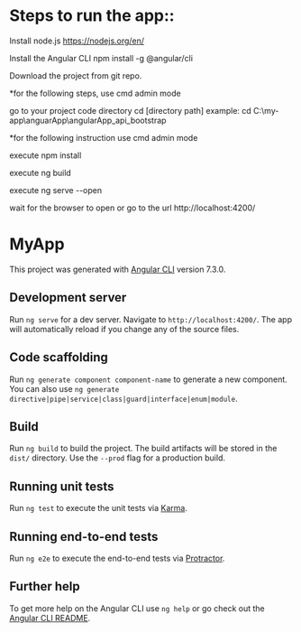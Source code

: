 # Steps to run the app::

Install node.js
https://nodejs.org/en/

Install the Angular CLI
npm install -g @angular/cli

Download the project from git repo.

*for the following steps, use cmd admin mode

go to your project code directory
cd [directory path]
example: cd C:\my-app\anguarApp\angularApp_api_bootstrap 

*for the following instruction use cmd admin mode

execute
npm install

execute
ng build

execute
ng serve --open 

wait for the browser to open or go to the url
http://localhost:4200/



























# MyApp

This project was generated with [Angular CLI](https://github.com/angular/angular-cli) version 7.3.0.

## Development server

Run `ng serve` for a dev server. Navigate to `http://localhost:4200/`. The app will automatically reload if you change any of the source files.

## Code scaffolding

Run `ng generate component component-name` to generate a new component. You can also use `ng generate directive|pipe|service|class|guard|interface|enum|module`.

## Build

Run `ng build` to build the project. The build artifacts will be stored in the `dist/` directory. Use the `--prod` flag for a production build.

## Running unit tests

Run `ng test` to execute the unit tests via [Karma](https://karma-runner.github.io).

## Running end-to-end tests

Run `ng e2e` to execute the end-to-end tests via [Protractor](http://www.protractortest.org/).

## Further help

To get more help on the Angular CLI use `ng help` or go check out the [Angular CLI README](https://github.com/angular/angular-cli/blob/master/README.md).
